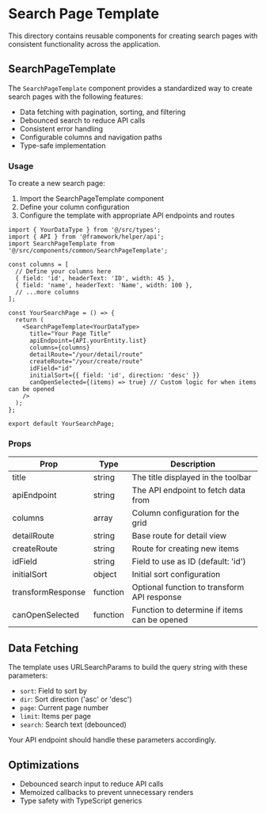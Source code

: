 # Search Page Template

This directory contains reusable components for creating search pages with consistent functionality across the application.

## SearchPageTemplate

The `SearchPageTemplate` component provides a standardized way to create search pages with the following features:

- Data fetching with pagination, sorting, and filtering
- Debounced search to reduce API calls
- Consistent error handling
- Configurable columns and navigation paths
- Type-safe implementation

### Usage

To create a new search page:

1. Import the SearchPageTemplate component
2. Define your column configuration
3. Configure the template with appropriate API endpoints and routes

```tsx
import { YourDataType } from '@/src/types';
import { API } from '@framework/helper/api';
import SearchPageTemplate from '@/src/components/common/SearchPageTemplate';

const columns = [
  // Define your columns here
  { field: 'id', headerText: 'ID', width: 45 },
  { field: 'name', headerText: 'Name', width: 100 },
  // ...more columns
];

const YourSearchPage = () => {
  return (
    <SearchPageTemplate<YourDataType>
      title="Your Page Title"
      apiEndpoint={API.yourEntity.list}
      columns={columns}
      detailRoute="/your/detail/route"
      createRoute="/your/create/route"
      idField="id"
      initialSort={{ field: 'id', direction: 'desc' }}
      canOpenSelected={(items) => true} // Custom logic for when items can be opened
    />
  );
};

export default YourSearchPage;
```

### Props

| Prop | Type | Description |
|------|------|-------------|
| title | string | The title displayed in the toolbar |
| apiEndpoint | string | The API endpoint to fetch data from |
| columns | array | Column configuration for the grid |
| detailRoute | string | Base route for detail view |
| createRoute | string | Route for creating new items |
| idField | string | Field to use as ID (default: 'id') |
| initialSort | object | Initial sort configuration |
| transformResponse | function | Optional function to transform API response |
| canOpenSelected | function | Function to determine if items can be opened |

## Data Fetching

The template uses URLSearchParams to build the query string with these parameters:

- `sort`: Field to sort by
- `dir`: Sort direction ('asc' or 'desc')
- `page`: Current page number
- `limit`: Items per page
- `search`: Search text (debounced)

Your API endpoint should handle these parameters accordingly.

## Optimizations

- Debounced search input to reduce API calls
- Memoized callbacks to prevent unnecessary renders
- Type safety with TypeScript generics 